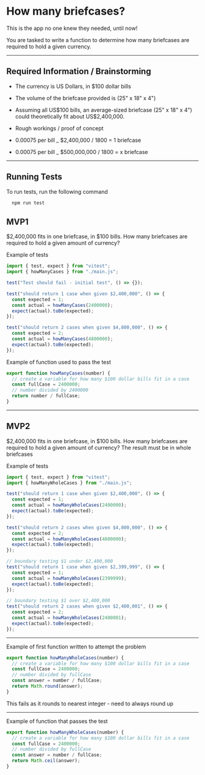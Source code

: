 # How many briefcases?

This is the app no one knew they needed, until now!

You are tasked to write a function to determine how many briefcases are required to hold a given currency.

---

## Required Information / Brainstorming

- The currency is US Dollars, in $100 dollar bills
- The volume of the briefcase provided is (25" x 18" x 4")
- Assuming all US$100 bills, an average-sized briefcase (25" x 18" x 4") could theoretically fit about US$2,400,000.

- Rough workings / proof of concept

- 0.00075 per bill \_ $2,400,000 / 1800 = 1 briefcase
- 0.00075 per bill \_ $500,000,000 / 1800 = x briefcase

---

## Running Tests

To run tests, run the following command

```bash
  npm run test
```

## MVP1

$2,400,000 fits in one briefcase, in $100 bills. How many briefcases are required to hold a given amount of currency?

Example of tests

```js
import { test, expect } from "vitest";
import { howManyCases } from "./main.js";

test("Test should fail - initial test", () => {});

test("should return 1 case when given $2,400,000", () => {
  const expected = 1;
  const actual = howManyCases(2400000);
  expect(actual).toBe(expected);
});

test("should return 2 cases when given $4,800,000", () => {
  const expected = 2;
  const actual = howManyCases(4800000);
  expect(actual).toBe(expected);
});
```

Example of function used to pass the test

```js
export function howManyCases(number) {
  // create a variable for how many $100 dollar bills fit in a case
  const fullCase = 2400000;
  // number divided by 2400000
  return number / fullCase;
}
```

---

## MVP2

$2,400,000 fits in one briefcase, in $100 bills. How many briefcases are required to hold a given amount of currency?
The result must be in whole briefcases

Example of tests

```js
import { test, expect } from "vitest";
import { howManyWholeCases } from "./main.js";

test("should return 1 case when given $2,400,000", () => {
  const expected = 1;
  const actual = howManyWholeCases(2400000);
  expect(actual).toBe(expected);
});

test("should return 2 cases when given $4,800,000", () => {
  const expected = 2;
  const actual = howManyWholeCases(4800000);
  expect(actual).toBe(expected);
});

// boundary testing $1 under $2,400,000
test("should return 1 case when given $2,399,999", () => {
  const expected = 1;
  const actual = howManyWholeCases(2399999);
  expect(actual).toBe(expected);
});

// boundary testing $1 over $2,400,000
test("should return 2 cases when given $2,400,001", () => {
  const expected = 2;
  const actual = howManyWholeCases(2400001);
  expect(actual).toBe(expected);
});
```

---

Example of first function written to attempt the problem

```js
export function howManyWholeCases(number) {
  // create a variable for how many $100 dollar bills fit in a case
  const fullCase = 2400000;
  // number divided by fullCase
  const answer = number / fullCase;
  return Math.round(answer);
}
```

This fails as it rounds to nearest integer - need to always round up

---

Example of function that passes the test

```js
export function howManyWholeCases(number) {
  // create a variable for how many $100 dollar bills fit in a case
  const fullCase = 2400000;
  // number divided by fullCase
  const answer = number / fullCase;
  return Math.ceil(answer);
}
```
